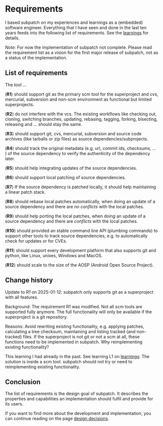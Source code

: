 # Requirements

I based subpatch on my experiences and learnings as a (embedded) software
engineer. Everything that I have seen and done in the last ten years feeds into
the following list of requirements. See the [learnings](learnings.md) for
details.

*Note*: For now the implementation of subpatch not complete. Please read the
requirement list as a vision for the first major release of subpatch, not as a
status of the implementation.


## List of requirements

The tool …

(**R1**) should support git as the primary scm tool for the superproject and
cvs, mercurial, subversion and non-scm environment as functional but limited
superprojects.

(**R2**) do not interfere with the vcs. The existing workflows
like checking out, cloning, switching branches, updating, rebasing, tagging,
forking, bisecting, releasing and … should stay the same.

(**R3**) should support git, cvs, mercurial, subversion and source
code archives (like tarballs or zip files) as source dependencies/subprojects.

(**R4**) should track the original metadata (e.g. url, commit ids,
checksums, … ) of the source dependency to verify the authenticity of the
dependency later.

(**R5**) should help integrating updates of the source dependencies.

(**R6**) should support local patching of source dependencies.

(**R7**) If the source dependency is patched locally, it should help
maintaining a linear patch stack.

(**R8**) should rebase local patches automatically, when doing an update of a
source dependency and there are *no conflicts* with the local patches.

(**R9**) should help porting the local patches, when doing an update of a
source dependency and there are *conflicts* with the local patches.

(**R10**) should provided an stable command line API (plumbing commands) to
support other tools to track source dependencies, e.g. to automatically check
for updates or for CVEs.

(**R11**) should support every development platform that also supports git and
python, like Linux, unixes, Windows and MacOS.

(**R12**) should scale to the size of the AOSP (Android Open Source Project).


## Change history

Update to *R1* on 2025-01-12: subpatch only supports git as a superproject with
all features.

Background: The requirement R1 was modified. Not all scm tools are supported
fully anymore.  The full functionality will only be available if the
superproject is a git repository.

Reasons: Avoid rewriting existing functionality, e.g. applying patches,
calculating a tree checksum, maintaining and listing tracked (and non-tracked)
files. If the superproject is not git or not a scm at all, these functions need
to be implemented in subpatch. Why reimplementing existing functionality?

This learning I had already in the past. See learning L1 on
[learnings](learnings.md): The solution is inside a scm tool. subpatch should not
try or need to reimplementing existing functionality.


## Conclusion

The list of requirements is the design goal of subpatch. It describes the
properties and capabilities an implementation should fulfil and provide for its
users.

If you want to find more about the development and implementation, you can
continue reading on the page [design decisions](design.md).

